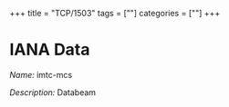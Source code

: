 +++
title = "TCP/1503"
tags = [""]
categories = [""]
+++

# IANA Data

_Name:_ imtc-mcs

_Description:_ Databeam

